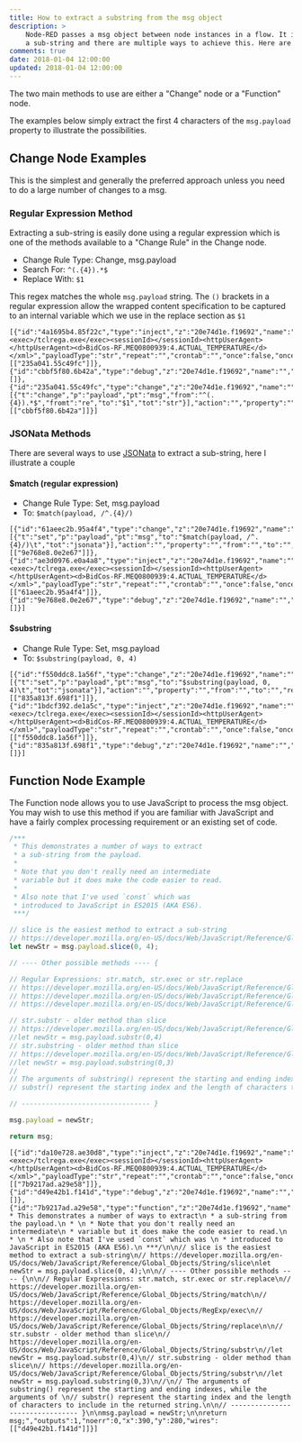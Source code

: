 ```yaml
---
title: How to extract a substring from the msg object
description: >
    Node-RED passes a msg object between node instances in a flow. It is common to need to extract
    a sub-string and there are multiple ways to achieve this. Here are some simeple examples.
comments: true
date: 2018-01-04 12:00:00
updated: 2018-01-04 12:00:00
---
```


The two main methods to use are either a "Change" node or a "Function" node.

The examples below simply extract the first 4 characters of the `msg.payload` property to illustrate the possibilities.

## Change Node Examples

This is the simplest and generally the preferred approach unless you need to do a large number of changes to a msg.

### Regular Expression Method

Extracting a sub-string is easily done using a regular expression which is one of the methods available to a "Change Rule" in the Change node.

* Change Rule Type: Change, msg.payload
* Search For: `^(.{4}).*$`
* Replace With: `$1`

This regex matches the whole `msg.payload` string. The `()` brackets in a regular expression allow the wrapped content specification to be captured to an internal variable which we use in the replace section as `$1`

```
[{"id":"4a1695b4.85f22c","type":"inject","z":"20e74d1e.f19692","name":"","topic":"","payload":"21.300000<xml><exec>/tclrega.exe</exec><sessionId></sessionId><httpUserAgent></httpUserAgent><d>BidCos-RF.MEQ0800939:4.ACTUAL_TEMPERATURE</d></xml>","payloadType":"str","repeat":"","crontab":"","once":false,"onceDelay":0.1,"x":270,"y":100,"wires":[["235a041.55c49fc"]]},{"id":"cbbf5f80.6b42a","type":"debug","z":"20e74d1e.f19692","name":"","active":true,"tosidebar":true,"console":false,"tostatus":false,"complete":"false","x":630,"y":100,"wires":[]},{"id":"235a041.55c49fc","type":"change","z":"20e74d1e.f19692","name":"","rules":[{"t":"change","p":"payload","pt":"msg","from":"^(.{4}).*$","fromt":"re","to":"$1","tot":"str"}],"action":"","property":"","from":"","to":"","reg":false,"x":440,"y":100,"wires":[["cbbf5f80.6b42a"]]}]
```

### JSONata Methods

There are several ways to use [JSONata](http://jsonata.org/) to extract a sub-string, here I illustrate a couple

#### $match (regular expression)

* Change Rule Type: Set, msg.payload
* To: `$match(payload, /^.{4}/)`

```
[{"id":"61aeec2b.95a4f4","type":"change","z":"20e74d1e.f19692","name":"","rules":[{"t":"set","p":"payload","pt":"msg","to":"$match(payload, /^.{4}/)\t","tot":"jsonata"}],"action":"","property":"","from":"","to":"","reg":false,"x":420,"y":160,"wires":[["9e768e8.0e2e67"]]},{"id":"ae3d0976.e0a4a8","type":"inject","z":"20e74d1e.f19692","name":"","topic":"","payload":"21.300000<xml><exec>/tclrega.exe</exec><sessionId></sessionId><httpUserAgent></httpUserAgent><d>BidCos-RF.MEQ0800939:4.ACTUAL_TEMPERATURE</d></xml>","payloadType":"str","repeat":"","crontab":"","once":false,"onceDelay":0.1,"x":270,"y":160,"wires":[["61aeec2b.95a4f4"]]},{"id":"9e768e8.0e2e67","type":"debug","z":"20e74d1e.f19692","name":"","active":true,"tosidebar":true,"console":false,"tostatus":false,"complete":"false","x":630,"y":160,"wires":[]}]
```

#### $substring

* Change Rule Type: Set, msg.payload
* To: `$substring(payload, 0, 4)`

```
[{"id":"f550ddc8.1a56f","type":"change","z":"20e74d1e.f19692","name":"","rules":[{"t":"set","p":"payload","pt":"msg","to":"$substring(payload, 0, 4)\t","tot":"jsonata"}],"action":"","property":"","from":"","to":"","reg":false,"x":420,"y":220,"wires":[["835a813f.698f1"]]},{"id":"1bdcf392.de1a5c","type":"inject","z":"20e74d1e.f19692","name":"","topic":"","payload":"21.300000<xml><exec>/tclrega.exe</exec><sessionId></sessionId><httpUserAgent></httpUserAgent><d>BidCos-RF.MEQ0800939:4.ACTUAL_TEMPERATURE</d></xml>","payloadType":"str","repeat":"","crontab":"","once":false,"onceDelay":0.1,"x":270,"y":220,"wires":[["f550ddc8.1a56f"]]},{"id":"835a813f.698f1","type":"debug","z":"20e74d1e.f19692","name":"","active":true,"tosidebar":true,"console":false,"tostatus":false,"complete":"false","x":630,"y":220,"wires":[]}]
```

## Function Node Example

The Function node allows you to use JavaScript to process the msg object. You may wish to use this method if you
are familiar with JavaScript and have a fairly complex processing requirement or an existing set of code.

```javascript
/***
 * This demonstrates a number of ways to extract
 * a sub-string from the payload.
 *
 * Note that you don't really need an intermediate
 * variable but it does make the code easier to read.
 *
 * Also note that I've used `const` which was
 * introduced to JavaScript in ES2015 (AKA ES6).
 ***/

// slice is the easiest method to extract a sub-string
// https://developer.mozilla.org/en-US/docs/Web/JavaScript/Reference/Global_Objects/String/slice
let newStr = msg.payload.slice(0, 4);

// ---- Other possible methods ---- {

// Regular Expressions: str.match, str.exec or str.replace
// https://developer.mozilla.org/en-US/docs/Web/JavaScript/Reference/Global_Objects/String/match
// https://developer.mozilla.org/en-US/docs/Web/JavaScript/Reference/Global_Objects/RegExp/exec
// https://developer.mozilla.org/en-US/docs/Web/JavaScript/Reference/Global_Objects/String/replace

// str.substr - older method than slice
// https://developer.mozilla.org/en-US/docs/Web/JavaScript/Reference/Global_Objects/String/substr
//let newStr = msg.payload.substr(0,4)
// str.substring - older method than slice
// https://developer.mozilla.org/en-US/docs/Web/JavaScript/Reference/Global_Objects/String/substr
//let newStr = msg.payload.substring(0,3)
//
// The arguments of substring() represent the starting and ending indexes, while the arguments of
// substr() represent the starting index and the length of characters to include in the returned string.

// -------------------------------- }

msg.payload = newStr;

return msg;
```

```
[{"id":"da10e728.ae30d8","type":"inject","z":"20e74d1e.f19692","name":"","topic":"","payload":"21.300000<xml><exec>/tclrega.exe</exec><sessionId></sessionId><httpUserAgent></httpUserAgent><d>BidCos-RF.MEQ0800939:4.ACTUAL_TEMPERATURE</d></xml>","payloadType":"str","repeat":"","crontab":"","once":false,"onceDelay":0.1,"x":270,"y":280,"wires":[["7b9217ad.a29e58"]]},{"id":"d49e42b1.f141d","type":"debug","z":"20e74d1e.f19692","name":"","active":true,"tosidebar":true,"console":false,"tostatus":false,"complete":"false","x":630,"y":280,"wires":[]},{"id":"7b9217ad.a29e58","type":"function","z":"20e74d1e.f19692","name":"","func":"/***\n * This demonstrates a number of ways to extract\n * a sub-string from the payload.\n * \n * Note that you don't really need an intermediate\n * variable but it does make the code easier to read.\n * \n * Also note that I've used `const` which was \n * introduced to JavaScript in ES2015 (AKA ES6).\n ***/\n\n// slice is the easiest method to extract a sub-string\n// https://developer.mozilla.org/en-US/docs/Web/JavaScript/Reference/Global_Objects/String/slice\nlet newStr = msg.payload.slice(0, 4);\n\n// ---- Other possible methods ---- {\n\n// Regular Expressions: str.match, str.exec or str.replace\n// https://developer.mozilla.org/en-US/docs/Web/JavaScript/Reference/Global_Objects/String/match\n// https://developer.mozilla.org/en-US/docs/Web/JavaScript/Reference/Global_Objects/RegExp/exec\n// https://developer.mozilla.org/en-US/docs/Web/JavaScript/Reference/Global_Objects/String/replace\n\n// str.substr - older method than slice\n// https://developer.mozilla.org/en-US/docs/Web/JavaScript/Reference/Global_Objects/String/substr\n//let newStr = msg.payload.substr(0,4)\n// str.substring - older method than slice\n// https://developer.mozilla.org/en-US/docs/Web/JavaScript/Reference/Global_Objects/String/substr\n//let newStr = msg.payload.substring(0,3)\n//\n// The arguments of substring() represent the starting and ending indexes, while the arguments of \n// substr() represent the starting index and the length of characters to include in the returned string.\n\n// -------------------------------- }\n\nmsg.payload = newStr;\n\nreturn msg;","outputs":1,"noerr":0,"x":390,"y":280,"wires":[["d49e42b1.f141d"]]}]
```
